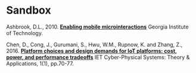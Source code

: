 # Sandbox

Ashbrook, D.L., 2010. 
[**Enabling mobile microinteractions**](ashbrook_microinteractions.md)
Georgia Institute of Technology.

Chen, D., Cong, J., Gurumani, S., Hwu, W.M., Rupnow, K. and Zhang, Z., 2016. 
[**Platform choices and design demands for IoT platforms: cost, power, and performance tradeoffs**](chen_platform_choices_iot.md)
IET Cyber-Physical Systems: Theory & Applications, 1(1), pp.70-77.